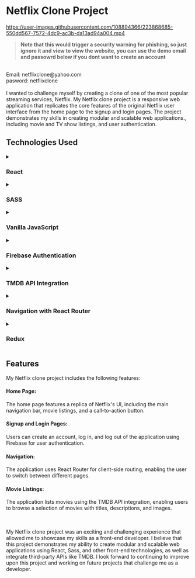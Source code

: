 # Netflix Clone Project



https://user-images.githubusercontent.com/108894366/223868685-550dd567-7572-4dc9-ac3b-da13ad94a004.mp4

<!-- [View Demo](https://netflix-clone-780a5.web.app/) -->

>**__Note that this would trigger a security warning for phishing, so just ignore it and view to view the website, you can use the demo email and passowrd below if you dont want to create an account__**
<br>
Email: netflixclone@yahoo.com <br>
pasword: netflixclone
<br>
<br>
I wanted to challenge myself by creating a clone of one of the most popular streaming services, Netflix. My Netflix clone project is a responsive web application that replicates the core features of the original Netflix user interface from the home page to the signup and login pages. The project demonstrates my skills in creating modular and scalable web applications., including movie and TV show listings, and user authentication.

## Technologies Used
 <details>
  <summary> <h3> React</h3> </summary>
In my Netflix clone project, I utilized React's features to create a modular and scalable web application. I used functional components and hooks like useState, useRef, and useEffect to manage the state of the application and enable dynamic rendering.<br><br>

<strong>Functional Components</strong>: I utilized functional components to modularize the application and create reusable components, such as the navigation bar and movie listing components. Functional components are lightweight and efficient, which made them an ideal choice for this project.

<strong>Hooks</strong>: I used React hooks like useState, useRef, and useEffect to manage the state of the application and enable dynamic rendering. useState enabled me to update the application's state in response to user interactions, while useRef enabled me to access and modify the application's DOM elements. Finally, useEffect enabled me to manage side effects, such as fetching data from the TMDB API.

Overall, my use of React in this project demonstrates my understanding of creating modular and scalable web applications using functional components and hooks, as well as my ability to manage the state of the application and enable dynamic rendering.
</details>

 <details>
  <summary> <h3> SASS </h3></summary> 
I chose to use Sass for my Netflix clone project. Sass is a CSS preprocessor that enables me to write cleaner, more maintainable code.

Here are some of the Sass features I used:

**Mixins**: I used mixins to define reusable styles that I could apply to multiple elements throughout the application. This made my code more efficient and helped me avoid repetition.

**Base Classes**: I used base classes to define global styles that applied to multiple elements throughout the application. This helped me maintain consistency in the application's design.

Variables: I used variables to define reusable values, such as colors and font sizes, which I could easily change and apply throughout the application.

**@use and @forward**: I used @use and @forward to import Sass modules and share styles between different files. This helped me keep my code organized and avoid duplication.

**7-1 Sass Pattern**: I followed the 7-1 Sass pattern, which is a common organizational structure for Sass projects. This pattern helped me organize my code into seven different folders, each with a specific purpose, making it easier to navigate and maintain.

**Nesting**: I used nesting to write more efficient and readable code. Nesting allowed me to group related styles together, making it easier to understand the hierarchy of the code.

**Partials**: I used partials to break up my Sass code into smaller, more manageable files. This made it easier to organize my code and avoid duplication.

Overall, my use of Sass in the Netflix clone project demonstrates my understanding of the importance of writing organized, efficient CSS code. By using features like mixins, base classes, variables, @use, @forward, the 7-1 Sass pattern, nesting, and partials, I was able to create a more maintainable and scalable codebase.
</details>
<details>
<summary> <h3> Vanilla JavaScript </h3> </summary> 
I used Vanilla JavaScript in my Netflix clone project to handle various functionalities of the application, such as handling form submissions. By using Vanilla JavaScript instead of relying on libraries or frameworks, I was able to strengthen my understanding of core JavaScript concepts and improve my ability to write clean and efficient code.

In addition to using Vanilla JavaScript, I have also started exploring TypeScript, a typed superset of JavaScript that adds static typing and other features to the language. My experience with Vanilla JavaScript has given me a solid foundation for learning TypeScript and other advanced JavaScript concepts, which I plan to continue to develop as an aspiring front-end developer.
</details>

<details>
<summary> <h3> Firebase Authentication</h3> </summary> 
I used Firebase for user authentication in my Netflix clone project. With Firebase, I was able to handle user sign-up, login, and logout functionalities easily. Firebase also provided me with the ability to check if a user is still logged in or not, making the user experience more seamless.

To make testing the login feature easier for others, I created a credential that anyone can use to log in to the application without having to provide their email address. 
The credentials are: 
  <h4>email: netflixclone@yahoo.com</h4>
  <h4>password: netflixclone</h4>

Firebase Authentication was a great tool to use in my project, as it enabled me to focus on other aspects of the application without having to worry about implementing a complex user authentication system.
</details>

<details>
<summary> <h3>TMDB API Integration</h3> </summary> 
I integrated the TMDB API to fetch movie data such as title, description, and images. This allowed me to display a selection of movies for users to browse when they sign up for the application.

To fetch data from the TMDB API, I used the Fetch API, which allowed me to make HTTP requests to the API and receive JSON data in response. I also had to include my API key as a query parameter in the request URL to authenticate my requests to the API.

During the integration process, I gained a better understanding of working with APIs that require API keys, managing environment variables, and handling asynchronous programming with Promises. I also learned how to manipulate JSON data and extract the information that I needed to display movie listings on the application.

Overall, integrating the TMDB API was a valuable learning experience that allowed me to enhance my skills as a front-end developer and gain a deeper understanding of working with APIs and HTTP requests.
</details>

<details>
 <summary> <h3>Navigation with React Router</h3> </summary> 
I used React Router in my Netflix clone project to enable client-side routing and enable the user to switch between different pages, such as the signup and login pages. Using React Router allowed me to mimic Netflix's navigation style and keep the user experience consistent with the original platform.

One of the main benefits of using React Router was the ability to keep track of navigation history. This feature allowed users to navigate back and forth between pages, just like they would on a regular website. Additionally, I learned about the history API React Router uses and better understood the need for client-side routing.

Overall, React Router was an essential tool in the creation of my Netflix clone project, and I believe that my use of it demonstrates my understanding of the importance of client-side routing and the benefits it provides in terms of user experience.
</details>

<details>
<summary> <h3>Redux</h3> </summary> 
I used Redux to manage the application's state, which allowed me to maintain a single source of truth for the data in the application. One of the main benefits of using Redux was that it enabled me to remember the user's email when navigating between different pages containing the signup form or login form, as well as the get-started call-to-action form.

In the application, the user's email is an important piece of data that is required for authentication and personalization. By using Redux, I was able to store this data in a global state object, which made it easily accessible from any component in the application. This ensured that the user's email was always available and up-to-date, even when navigating between different pages.
</details>

## Features
My Netflix clone project includes the following features:

#### Home Page: 
The home page features a replica of Netflix's UI, including the main navigation bar, movie listings, and a call-to-action button.

#### Signup and Login Pages:
Users can create an account, log in, and log out of the application using Firebase for user authentication.

#### Navigation: 
The application uses React Router for client-side routing, enabling the user to switch between different pages.

#### Movie Listings: 
The application lists movies using the TMDB API integration, enabling users to browse a selection of movies with titles, descriptions, and images.

<br><br>
My Netflix clone project was an exciting and challenging experience that allowed me to showcase my skills as a front-end developer. I believe that this project demonstrates my ability to create modular and scalable web applications using React, Sass, and other front-end technologies, as well as integrate third-party APIs like TMDB. I look forward to continuing to improve upon this project and working on future projects that challenge me as a developer.
